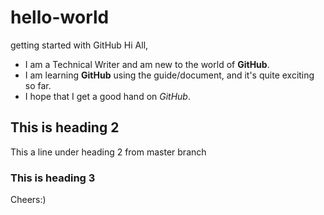 # hello-world
getting started with GitHub
Hi All,
<ul>
  <li>I am a <blink>Technical Writer</blink> and am new to the world of <b>GitHub</b>.</li>
  <li>I am learning <b>GitHub</b> using the guide/document, and it's quite exciting so far.</li>
  <li>I hope that I get a good hand on <i>GitHub</i>.</li>
</ul>

## This is heading 2

This a line under heading 2 from master branch

### This is heading 3

Cheers:)
